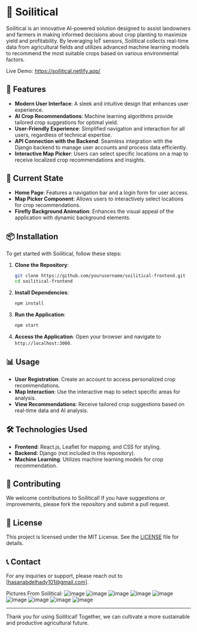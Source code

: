 # 🌱 **Soilitical**

Soilitical is an innovative AI-powered solution designed to assist landowners and farmers in making informed decisions about crop planting to maximize yield and profitability. By leveraging IoT sensors, Soilitical collects real-time data from agricultural fields and utilizes advanced machine learning models to recommend the most suitable crops based on various environmental factors.

Live Demo: https://soilitical.netlify.app/
## 🚀 **Features**

- **Modern User Interface**: A sleek and intuitive design that enhances user experience.
- **AI Crop Recommendations**: Machine learning algorithms provide tailored crop suggestions for optimal yield.
- **User-Friendly Experience**: Simplified navigation and interaction for all users, regardless of technical expertise.
- **API Connection with the Backend**: Seamless integration with the Django backend to manage user accounts and process data efficiently.
- **Interactive Map Picker**: Users can select specific locations on a map to receive localized crop recommendations and insights.

## 🌾 **Current State**

- **Home Page**: Features a navigation bar and a login form for user access.
- **Map Picker Component**: Allows users to interactively select locations for crop recommendations.
- **Firefly Background Animation**: Enhances the visual appeal of the application with dynamic background elements.

## 📦 **Installation**

To get started with Soilitical, follow these steps:

1. **Clone the Repository**:

   ```bash
   git clone https://github.com/yourusername/soilitical-frontend.git
   cd soilitical-frontend
   ```

2. **Install Dependencies**:

   ```bash
   npm install
   ```

3. **Run the Application**:

   ```bash
   npm start
   ```

4. **Access the Application**: Open your browser and navigate to `http://localhost:3000`.

## 📊 **Usage**

- **User Registration**: Create an account to access personalized crop recommendations.
- **Map Interaction**: Use the interactive map to select specific areas for analysis.
- **View Recommendations**: Receive tailored crop suggestions based on real-time data and AI analysis.

## 🛠️ **Technologies Used**

- **Frontend**: React.js, Leaflet for mapping, and CSS for styling.
- **Backend**: Django (not included in this repository).
- **Machine Learning**: Utilizes machine learning models for crop recommendation.

## 🤝 **Contributing**

We welcome contributions to Soilitical! If you have suggestions or improvements, please fork the repository and submit a pull request.

## 📄 **License**

This project is licensed under the MIT License. See the [LICENSE](LICENSE) file for details.

## 📞 **Contact**

For any inquiries or support, please reach out to [hasanabdelhady101@gmail.com].

Pictures From Soilitical:
![image](https://github.com/user-attachments/assets/356962da-dbcc-42f8-b31f-a84590091bb6)
![image](https://github.com/user-attachments/assets/414ae31c-3d81-4247-a427-6e0fbfdcb0e5)
![image](https://github.com/user-attachments/assets/dc53aaad-3940-4169-a958-60ee324040ff)
![image](https://github.com/user-attachments/assets/9dc8a3b5-2985-401a-ac55-cc2ec6061f1b)
![image](https://github.com/user-attachments/assets/a713c28d-b7f8-44d1-988b-33068da66b3e)
![image](https://github.com/user-attachments/assets/042c41d7-7d9a-4a84-995c-e729338b587e)
![image](https://github.com/user-attachments/assets/78557ed9-b8e0-4ed7-9fa8-5705ef3ef39e)
![image](https://github.com/user-attachments/assets/9da3f945-afe2-4b01-a6cd-fb659c3d13b5)
![image](https://github.com/user-attachments/assets/ed0c9f28-17e2-49ee-8045-6ffd7bcaa180)

---

Thank you for using Soilitical! Together, we can cultivate a more sustainable and productive agricultural future.

